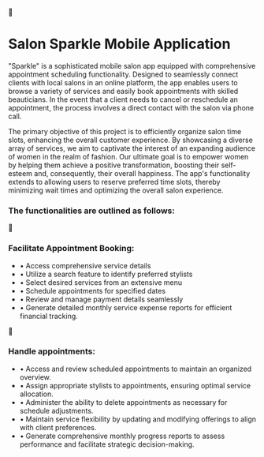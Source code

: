 :love_hotel:<h1> Salon Sparkle Mobile Application</h1>

<p> "Sparkle" is a sophisticated mobile salon app equipped with comprehensive appointment scheduling functionality. Designed to seamlessly connect clients with local salons in an online platform, the app enables users to browse a variety of services and easily book appointments with skilled beauticians. In the event that a client needs to cancel or reschedule an appointment, the process involves a direct contact with the salon via phone call.

The primary objective of this project is to efficiently organize salon time slots, enhancing the overall customer experience. By showcasing a diverse array of services, we aim to captivate the interest of an expanding audience of women in the realm of fashion. Our ultimate goal is to empower women by helping them achieve a positive transformation, boosting their self-esteem and, consequently, their overall happiness. The app's functionality extends to allowing users to reserve preferred time slots, thereby minimizing wait times and optimizing the overall salon experience. </p>

<h3>The functionalities are outlined as follows:</h3>

:haircut:<h3>Facilitate Appointment Booking:</h3>
<ul>
  <li>• Access comprehensive service details</li>
  <li>• Utilize a search feature to identify preferred stylists</li>
  <li>• Select desired services from an extensive menu</li>
  <li>• Schedule appointments for specified dates</li>
  <li>• Review and manage payment details seamlessly</li>
  <li>• Generate detailed monthly service expense reports for efficient financial tracking. </li>
</ul>
  

:bookmark_tabs: <h3>Handle appointments:</h3>
<ul>
  <li>• Access and review scheduled appointments to maintain an organized overview.</li>
  <li>• Assign appropriate stylists to appointments, ensuring optimal service allocation.</li>
  <li>• Administer the ability to delete appointments as necessary for schedule adjustments.</li>
  <li>• Maintain service flexibility by updating and modifying offerings to align with client preferences.</li>
  <li>• Generate comprehensive monthly progress reports to assess performance and facilitate strategic decision-making.</li>
</ul>
